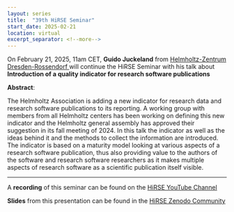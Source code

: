 ```yaml
---
layout: series
title:  "39th HiRSE Seminar"
start_date: 2025-02-21
location: virtual
excerpt_separator: <!--more-->
---
```


On February 21, 2025, 11am CET, **Guido Juckeland** from [Helmholtz-Zentrum Dresden-Rossendorf
](https://www.hzdr.de/db/!ContMan.Visi.Card?pUser=4930&pNid=5&pLang=en) will continue the HiRSE Seminar with his talk about **Introduction of a quality indicator for research software publications**
<!--more-->

**Abstract**:

The Helmholtz Association is adding a new indicator for research data and research software publications to its reporting. A working group with members from all Helmholtz centers has been working on defining this new indicator and the Helmholtz general assembly has approved their suggestion in its fall meeting of 2024. In this talk the indicator as well as the ideas behind it and the methods to collect the information are introduced. The indicator is based on a maturity model looking at various aspects of a research software publication, thus also providing value to the authors of the software and research software researchers as it makes multiple aspects of research software as a scientific publication itself visible.

***
A **recording** of this seminar can be found on the [HiRSE YouTube Channel](https://www.youtube.com/watch?v=S6uruvq196A)

**Slides** from this presentation can be found in the [HiRSE Zenodo Community](https://zenodo.org/records/14989558)
